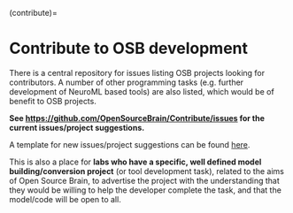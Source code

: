 (contribute)=
# Contribute to OSB development

There is a central repository for issues listing OSB projects looking for contributors. A number of other programming tasks (e.g. further development of NeuroML based tools) are also listed, which would be of benefit to OSB projects.

**See https://github.com/OpenSourceBrain/Contribute/issues for the current issues/project suggestions.**

A template for new issues/project suggestions can be found [here](https://github.com/OpenSourceBrain/Contribute/blob/master/CONTRIBUTING.md).

This is also a place for **labs who have a specific, well defined model building/conversion project** (or tool development task), related to the aims of Open Source Brain, to advertise the project with the understanding that they would be willing to help the developer complete the task, and that the model/code will be open to all.
